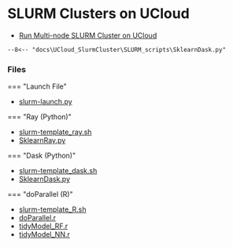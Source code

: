 # SLURM Clusters on UCloud 

- [Run Multi-node SLURM Cluster on UCloud](/UCloud_SlurmCluster/SLURM/)


``` title="News"
--8<-- "docs\UCloud_SlurmCluster\SLURM_scripts\SklearnDask.py"
```

### Files 

=== "Launch File"
- [slurm-launch.py](/UCloud_SlurmCluster/SLURM_deployment/slurm-launch.py)

=== "Ray (Python)"
- [slurm-template_ray.sh](/UCloud_SlurmCluster/SLURM_deployment/slurm-template_ray.sh)
- [SklearnRay.py](/UCloud_SlurmCluster/SLURM_scripts/SklearnRay.py)

=== "Dask (Python)"
- [slurm-template_dask.sh](https://github.com/CBS-HPC/UCloud_SlurmCluster/blob/main/SLURM_deployment/slurm-template_dask.sh)
- [SklearnDask.py](/UCloud_SlurmCluster/SLURM_scripts/SklearnDask.py)

=== "doParallel (R)"
- [slurm-template_R.sh](/UCloud_SlurmCluster/SLURM_deployment/slurm-template_R.sh)
- [doParallel.r](/UCloud_SlurmCluster/SLURM_scripts/doParallel.r)
- [tidyModel_RF.r](/UCloud_SlurmCluster/SLURM_scripts/tidyModel_RF.r)
- [tidyModel_NN.r](/UCloud_SlurmCluster/SLURM_scripts/tidyModel_NN.r)